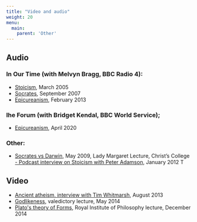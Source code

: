 ```yaml
---
title: "Video and audio"
weight: 20
menu:
  main:
    parent: 'Other'
---
```


## Audio

### In Our Time (with Melvyn Bragg, BBC Radio 4):
- [Stoicism](http://www.bbc.co.uk/programmes/p003k9fs), March 2005
- [Socrates](http://www.bbc.co.uk/programmes/b007zp21), September 2007
- [Epicureanism](http://www.bbc.co.uk/programmes/b01qf083), February 2013

### Ihe Forum (with Bridget Kendal, BBC World Service);
- [Epicureanism](https://www.bbc.co.uk/programmes/w3cszjv4), April 2020

### Other:
- [Socrates vs Darwin](http://www.christs.cam.ac.uk/college-life/charles-darwin), May 2009, Lady Margaret Lecture, Christ’s College
[- Podcast interview on Stoicism with Peter Adamson](http://www.historyofphilosophy.net/stoics-sedley), January 2012
T

## Video
- [Ancient atheism, interview with Tim Whitmarsh](http://classicsconfidential.co.uk/2013/08/09/the-philosophy-of-ancient-atheism-with-david-sedley/), August 2013
- [Godlikeness](http://sms.cam.ac.uk/media/1730599), valedictory lecture, May 2014
- [Plato's theory of Forms](https://www.youtube.com/watch?v=2VEfziwgQcM), Royal Institute of Philosophy lecture, December 2014 

